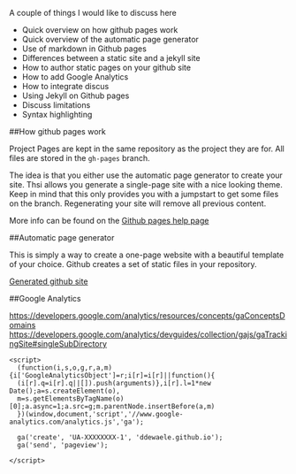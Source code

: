 A couple of things I would like to discuss here

- Quick overview on how github pages work
- Quick overview of the automatic page generator
- Use of markdown in Github pages
- Differences between a static site and a jekyll site
- How to author static pages on your github site
- How to add Google Analytics
- How to integrate discus
- Using Jekyll on Github pages
- Discuss limitations
- Syntax highlighting


##How github pages work

Project Pages are kept in the same repository as the project they are for. 
All files are stored in the `gh-pages` branch. 

The idea is that you either use the automatic page generator to create your site. Thsi allows you generate a single-page site with a nice looking theme. Keep in mind that this only provides you with a jumpstart to get some files on the branch.
Regenerating your site will remove all previous content.

More info can be found on the [Github pages help page][0]

##Automatic page generator

This is simply a way to create a one-page website with a beautiful template of your choice. Github creates a set of static files in your repository.

[Generated github site](./images/generated-site.png)

##Google Analytics

https://developers.google.com/analytics/resources/concepts/gaConceptsDomains
https://developers.google.com/analytics/devguides/collection/gajs/gaTrackingSite#singleSubDirectory

	<script>
	  (function(i,s,o,g,r,a,m){i['GoogleAnalyticsObject']=r;i[r]=i[r]||function(){
	  (i[r].q=i[r].q||[]).push(arguments)},i[r].l=1*new Date();a=s.createElement(o),
	  m=s.getElementsByTagName(o)[0];a.async=1;a.src=g;m.parentNode.insertBefore(a,m)
	  })(window,document,'script','//www.google-analytics.com/analytics.js','ga');

	  ga('create', 'UA-XXXXXXXX-1', 'ddewaele.github.io');
	  ga('send', 'pageview');

	</script>


[0]: https://help.github.com/articles/user-organization-and-project-pages
